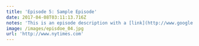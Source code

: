 ```yaml
---
title: 'Episode 5: Sample Episode'
date: 2017-04-08T03:11:13.716Z
notes: 'This is an episode description with a [link](http://www.google.com)'
image: /images/episdoe_04.jpg
url: 'http://www.nytimes.com'
---
```



